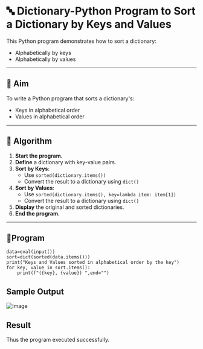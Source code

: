 # 🔤 Dictionary-Python Program to Sort a Dictionary by Keys and Values

This Python program demonstrates how to sort a dictionary:
- Alphabetically by keys
- Alphabetically by values

---

## 🎯 Aim

To write a Python program that sorts a dictionary's:
- Keys in alphabetical order
- Values in alphabetical order

---

## 🧠 Algorithm

1. **Start the program.**
2. **Define** a dictionary with key-value pairs.
3. **Sort by Keys**:
   - Use `sorted(dictionary.items())`
   - Convert the result to a dictionary using `dict()`
4. **Sort by Values**:
   - Use `sorted(dictionary.items(), key=lambda item: item[1])`
   - Convert the result to a dictionary using `dict()`
5. **Display** the original and sorted dictionaries.
6. **End the program.**

---

## 🧪Program
```
data=eval(input())
sort=dict(sorted(data.items()))
print("Keys and Values sorted in alphabetical order by the key")
for key, value in sort.items():
    print(f"({key}, {value}) ",end="")
```

## Sample Output

![image](https://github.com/user-attachments/assets/a550855e-67ac-49f1-b4ae-9416d11fd693)

## Result

Thus the program executed successfully.
